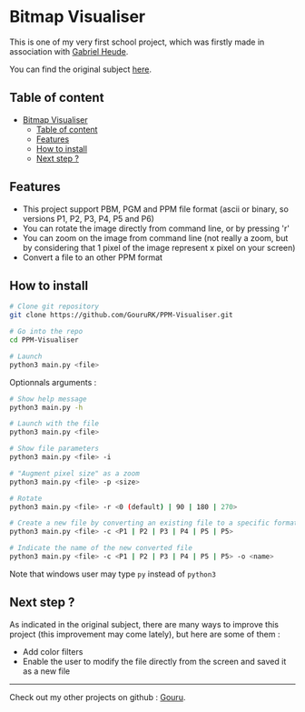 # Bitmap Visualiser

This is one of my very first school project, which was firstly made in association with [Gabriel Heude](https://github.com/ScartoLeni).

You can find the original subject [here](original%20subject.md).



## Table of content
- [Bitmap Visualiser](#bitmap-visualiser)
  - [Table of content](#table-of-content)
  - [Features](#features)
  - [How to install](#how-to-install)
  - [Next step ?](#next-step-)

## Features
* This project support PBM, PGM and PPM file format (ascii or binary, so versions P1, P2, P3, P4, P5 and P6)
* You can rotate the image directly from command line, or by pressing 'r'
* You can zoom on the image from command line (not really a zoom, but by considering that 1 pixel of the image represent x pixel on your screen)
* Convert a file to an other PPM format

## How to install

```bash
# Clone git repository
git clone https://github.com/GouruRK/PPM-Visualiser.git

# Go into the repo
cd PPM-Visualiser

# Launch
python3 main.py <file>
```

Optionnals arguments :

```bash
# Show help message
python3 main.py -h

# Launch with the file
python3 main.py <file>

# Show file parameters
python3 main.py <file> -i

# "Augment pixel size" as a zoom
python3 main.py <file> -p <size>

# Rotate
python3 main.py <file> -r <0 (default) | 90 | 180 | 270>

# Create a new file by converting an existing file to a specific format
python3 main.py <file> -c <P1 | P2 | P3 | P4 | P5 | P5>

# Indicate the name of the new converted file
python3 main.py <file> -c <P1 | P2 | P3 | P4 | P5 | P5> -o <name>
```

Note that windows user may type `py` instead of `python3`

## Next step ?

As indicated in the original subject, there are many ways to improve this project (this improvement may come lately), but here are some of them :
* Add color filters
* Enable the user to modify the file directly from the screen and saved it as a new file

___

Check out my other projects on github : [Gouru](https://github.com/GouruRK/).